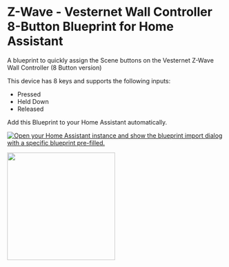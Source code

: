 # Z-Wave - Vesternet Wall Controller 8-Button Blueprint for Home Assistant

A blueprint to quickly assign the Scene buttons on the Vesternet Z-Wave Wall Controller (8 Button version)

This device has 8 keys and supports the following inputs:
* Pressed
* Held Down
* Released

Add this Blueprint to your Home Assistant automatically.

[![Open your Home Assistant instance and show the blueprint import dialog with a specific blueprint pre-filled.](https://my.home-assistant.io/badges/blueprint_import.svg)][def1]


[<img src="https://www.vesternet.com/cdn/shop/files/zwave-wall-controller-8_badges.png?v=1710939225&width=1517" width="250"/>](https://www.vesternet.com/en-global/collections/z-wave-keyfobs-remotes-wall-controllers/products/vesternet-z-wave-wall-controller-8-button)


[def1]: https://my.home-assistant.io/redirect/blueprint_import/?blueprint_url=https%3A%2F%2Fgithub.com%2Fbeerygaz%2Fha-bp-VES-ZW-WAL-009%2Fblob%2Fmain%2FVES-ZW-WAL-009.yaml